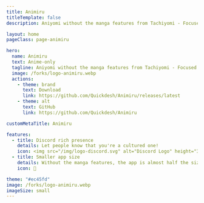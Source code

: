 ```yaml
---
title: Animiru
titleTemplate: false
description: Aniyomi without the manga features from Tachiyomi - Focused in anime.

layout: home
pageClass: page-animiru

hero:
  name: Animiru
  text: Anime-only
  tagline: Aniyomi without the manga features from Tachiyomi - Focused in anime.
  image: /forks/logo-animiru.webp
  actions:
    - theme: brand
      text: Download
      link: https://github.com/Quickdesh/Animiru/releases/latest
    - theme: alt
      text: GitHub
      link: https://github.com/Quickdesh/Animiru

customMetaTitle: Animiru

features:
  - title: Discord rich presence
    details: Let people know that you're a cultured one!
    icon: <img src="/img/logo-discord.svg" alt="Discord Logo" height="32" width="32">
  - title: Smaller app size
    details: Without the manga features, the app is almost half the size of Aniyomi.
    icon: 🤏

theme: "#ec45fd"
image: /forks/logo-animiru.webp
imageSize: small
---
```


<br><VPTeamMembers size="small" :members="members" />

<script setup>
import "@theme/styles/forks/animiru.styl"
import { VPTeamMembers } from "vitepress/theme"

const members = [
  {
    avatar: "https://www.github.com/Quickdesh.png",
    name: "Quickdesh",
    title: "Creator",
    links: [
      { icon: "github", link: "https://github.com/Quickdesh" }
    ]
  }
]
</script>
